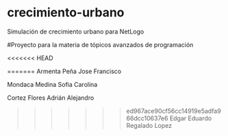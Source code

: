 # crecimiento-urbano
Simulación de crecimiento urbano para NetLogo

#Proyecto para la materia de tópicos avanzados de programación

<<<<<<< HEAD

=======
Armenta Peña Jose Francisco

Mondaca Medina Sofia Carolina

Cortez Flores Adrián Alejandro
>>>>>>> ed967ace90cf56cc14919e5adfa966dcc10637e6
Edgar Eduardo Regalado Lopez

